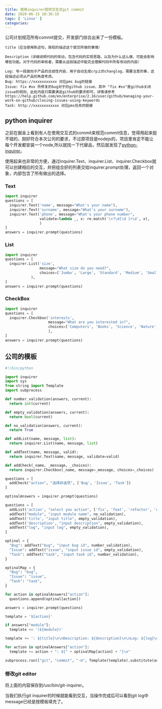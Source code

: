 ```yaml
---
title: 使用inquirer提供交互式git commit
date: 2020-06-15 10:36:19
tags: [ 'Linux' ]
categories:
---
```


公司计划规范所有commit提交，开发部门综合出来了一份模板。

```text
title（应当使用陈述句，简短的描述这个提交所做的事情）

Description（详细说明代码的改动，包含代码的实现思路，以及为什么这么做，可能会影响哪些功能。对于代码的审核者，需要从这段描述中能完全理解代码中所有改动的内容）

Log: 写一段面向于产品的总结性内容，用于自动生成crp上的changlog，需要注意的事，这段描述必须从产品的角度考虑。
Bug: https://xxxxxxxxxxx 对应pms bug的链接
Issue: fix #xx 所修复的bug对于的github issue，其中 "fix #xx"是github关闭issue的规则，此处内容只需要满足github的要求即可，详情请参考 https://help.github.com/en/enterprise/2.16/user/github/managing-your-work-on-github/closing-issues-using-keywords
Task: http://xxxxxxxxxxxx 对应pms任务的链接
```

<!-- more -->

## python inquirer

之前在掘金上看到有人在使用交互式的commit来规范commit信息，觉得用起来挺不错的，刚好符合本次公司的要求，不过原项目是nodejs的，项目里肯定不能让每个开发都安装一个node,所以就找一下代替品，然后就发现了[python-inquirer](https://github.com/magmax/python-inquirer)。

使用起来也非常的方便，通过inquirer.Text、inquirer.List、inquirer.Checkbox就可以创建相应的交互，并把组合好的列表交给inquirer.prompt处理，返回一个对象，内部包含了所有做出的选择。

### Text

```python
import inquirer
questions = [
  inquirer.Text('name', message="What's your name"),
  inquirer.Text('surname', message="What's your surname"),
  inquirer.Text('phone', message="What's your phone number",
                validate=lambda _, x: re.match('\+?\d[\d ]+\d', x),
                )
]
answers = inquirer.prompt(questions)
```

### List

```python
import inquirer
questions = [
  inquirer.List('size',
                message="What size do you need?",
                choices=['Jumbo', 'Large', 'Standard', 'Medium', 'Small', 'Micro'],
            ),
]
answers = inquirer.prompt(questions)
```

### CheckBox

```python
import inquirer
questions = [
  inquirer.Checkbox('interests',
                    message="What are you interested in?",
                    choices=['Computers', 'Books', 'Science', 'Nature', 'Fantasy', 'History'],
                    ),
]
answers = inquirer.prompt(questions)
```

## 公司的模板

```python
#!/bin/python

import inquirer
import sys
from string import Template
import subprocess

def number_validation(answers, current):
  return int(current)

def empty_validation(answers, current):
  return bool(current)

def no_validation(answers, current):
  return True

def addList(name, message, list):
  return inquirer.List(name, message, list)

def addText(name, message, valid):
  return inquirer.Text(name, message, validate=valid)

def addCheck(_name, _message, _choices):
  return inquirer.Checkbox(_name, message=_message, choices=_choices)

questions = [
  addCheck("action", "选择非选项", ['Bug', 'Issue', 'Task'])
]

optinalAnswers = inquirer.prompt(questions)

questions = [
  addList('action', "select you action", ['fix', 'feat', 'refactor', 'docs', 'chore', 'style', 'pref', 'test']),
  addText("module", "input module name", no_validation),
  addText('title', "input title", empty_validation),
  addText('description', "input description", empty_validation),
  addText("log", "input log", empty_validation),
]

optinal = {
  "Bug": addText("bug", "input bug id", number_validation),
  "Issue": addText("issue", "input issue id", empty_validation),
  "Task": addText("task", "input task id", number_validation),
}

optinalMap = {
  "Bug": "bug",
  "Issue": "issue",
  "Task": "task",
}

for action in optinalAnswers["action"]:
  questions.append(optinal[action])

answers = inquirer.prompt(questions)

template = '${action}'

if answers["module"]:
  template += '(${module})'

template += ': ${title}\n\nDescription: ${description}\n\nLog: ${log}\n'

for action in optinalAnswers["action"]:
  template += action + ": ${" + optinalMap[action] + "}\n"

subprocess.run(["git", "commit", "-m", Template(template).substitute(answers)])

```

### 修改git editor

将上面的内容保存到/usr/bin/git-inquirer。

当我们执行git inquirer的时候就能看到交互，当操作完成后可以看到git log中message已经是按模板填充了。
